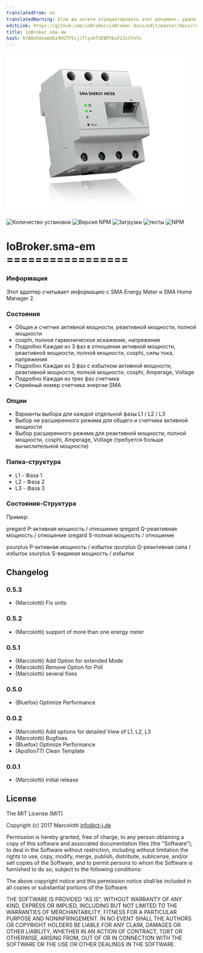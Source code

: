 ```yaml
---
translatedFrom: en
translatedWarning: Если вы хотите отредактировать этот документ, удалите поле «translationFrom», в противном случае этот документ будет снова автоматически переведен
editLink: https://github.com/ioBroker/ioBroker.docs/edit/master/docs/ru/adapterref/iobroker.sma-em/README.md
title: ioBroker.sma-эм
hash: hYAOnhOsemUQz9HSTF5sjJflyv6TVEBPYbiF2JcCYnY=
---
```

![логотип](../../../en/adapterref/iobroker.sma-em/admin/sma-em.png)

![Количество установок](http://iobroker.live/badges/sma-em-stable.svg)
![Версия NPM](http://img.shields.io/npm/v/iobroker.sma-em.svg)
![Загрузки](https://img.shields.io/npm/dm/iobroker.sma-em.svg)
![тесты](https://travis-ci.org/CTJaeger/ioBroker.sma-em.svg?branch=master)
![NPM](https://nodei.co/npm/iobroker.sma-em.png?downloads=true)

# IoBroker.sma-em =================
### Информация
Этот адаптер считывает информацию с SMA Energy Meter и SMA Home Manager 2.

### Состояния
- Общая и счетчик активной мощности, реактивной мощности, полной мощности
- cosphi, полное гармоническое искажение, напряжение
- Подробно Каждая из 3 фаз в отношении активной мощности, реактивной мощности, полной мощности, cosphi, силы тока, напряжения
- Подробно Каждая из 3 фаз с избытком активной мощности, реактивной мощности, полной мощности, cosphi, Amperage, Voltage
- Подробно Каждая из трех фаз счетчика
- Серийный номер счетчика энергии SMA

### Опции
- Варианты выбора для каждой отдельной фазы L1 / L2 / L3
- Выбор не расширенного режима для общего и счетчика активной мощности
- Выбор расширенного режима для реактивной мощности, полной мощности, cosphi, Amperage, Voltage (требуется больше вычислительной мощности)

### Папка-структура
- L1 - Фаза 1
- L2 - Фаза 2
- L3 - Фаза 3

### Состояния-Структура
Пример:

pregard P-активная мощность / отношение qregard Q-реактивная мощность / отношение sregard S-полная мощность / отношение

psurplus P-активная мощность / избыток qsurplus Q-реактивная сила / избыток ssurplus S-видимая мощность / избыток

## Changelog

### 0.5.3
* (Marcolotti) Fix units 

### 0.5.2
* (Marcolotti) support of more than one energy meter 

### 0.5.1
* (Marcolotti) Add Option for extended Mode
* (Marcolotti) Remove Option for Poll
* (Marcolotti) several fixes

### 0.5.0
* (Bluefox) Optimize Performance

### 0.0.2
* (Marcolotti) Add options for detailed View of L1, L2, L3
* (Marcolotti) Bugfixes
* (Bluefox) Optimize Performance
* (Apollon77) Clean Template

### 0.0.1
* (Marcolotti) initial release

## License
The MIT License (MIT)

Copyright (c) 2017 Marcolotti <info@ct-j.de>

Permission is hereby granted, free of charge, to any person obtaining a copy
of this software and associated documentation files (the "Software"), to deal
in the Software without restriction, including without limitation the rights
to use, copy, modify, merge, publish, distribute, sublicense, and/or sell
copies of the Software, and to permit persons to whom the Software is
furnished to do so, subject to the following conditions:

The above copyright notice and this permission notice shall be included in
all copies or substantial portions of the Software.

THE SOFTWARE IS PROVIDED "AS IS", WITHOUT WARRANTY OF ANY KIND, EXPRESS OR
IMPLIED, INCLUDING BUT NOT LIMITED TO THE WARRANTIES OF MERCHANTABILITY,
FITNESS FOR A PARTICULAR PURPOSE AND NONINFRINGEMENT. IN NO EVENT SHALL THE
AUTHORS OR COPYRIGHT HOLDERS BE LIABLE FOR ANY CLAIM, DAMAGES OR OTHER
LIABILITY, WHETHER IN AN ACTION OF CONTRACT, TORT OR OTHERWISE, ARISING FROM,
OUT OF OR IN CONNECTION WITH THE SOFTWARE OR THE USE OR OTHER DEALINGS IN
THE SOFTWARE.